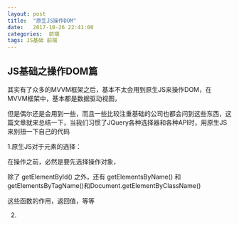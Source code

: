 ```yaml
---
layout: post
title:  "原生JS操作DOM"
date:   2017-10-26 22:41:00
categories:  前端
tags: JS基础 前端
---
```

## JS基础之操作DOM篇

其实有了众多的MVVM框架之后，基本不太会用到原生JS来操作DOM，在MVVM框架中，基本都是数据驱动视图，

但是偶尔还是会用到一些，而且一些比较注重基础的公司也都会问到这些东西，这篇文章就来总结一下，当我们习惯了JQuery各种选择器和各种API时，用原生JS来别扭一下自己的代码

1.原生JS对于元素的选择：

在操作之前，必然是要先选择操作对象，


除了 getElementById() 之外，还有 getElementsByName() 和 getElementsByTagName()和Document.getElementByClassName()

这些函数的作用，返回值，等等

2.








